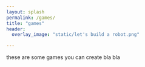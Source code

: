 ```yaml
---
layout: splash
permalink: /games/
title: "games"
header:
  overlay_image: "static/let's build a robot.png"

---
```


these are some games you can create
bla bla
